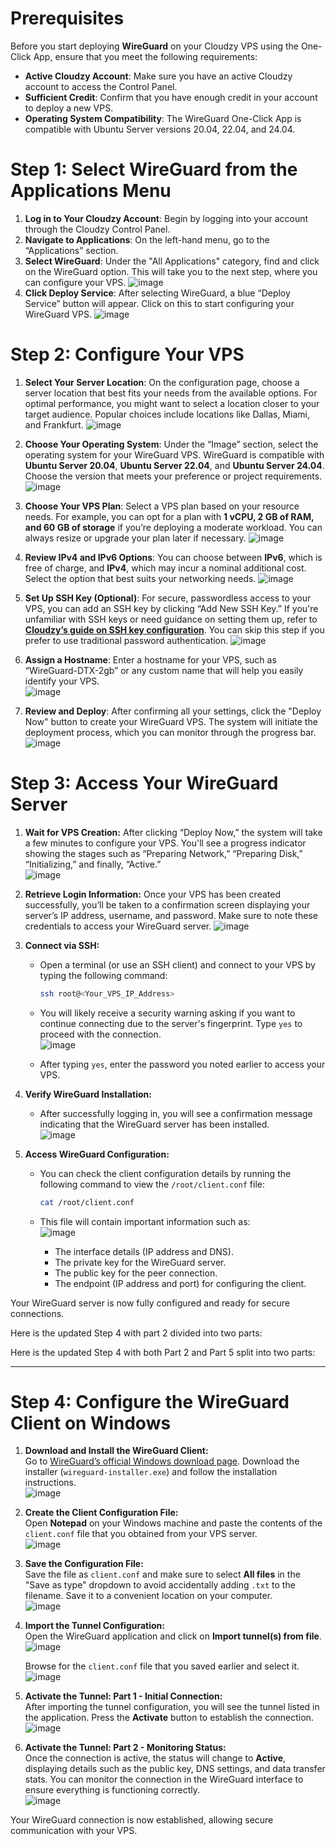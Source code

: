 
# Prerequisites

Before you start deploying **WireGuard** on your Cloudzy VPS using the One-Click App, ensure that you meet the following requirements:

- **Active Cloudzy Account**: Make sure you have an active Cloudzy account to access the Control Panel.
- **Sufficient Credit**: Confirm that you have enough credit in your account to deploy a new VPS.
- **Operating System Compatibility**: The WireGuard One-Click App is compatible with Ubuntu Server versions 20.04, 22.04, and 24.04.

# Step 1: Select WireGuard from the Applications Menu

1. **Log in to Your Cloudzy Account**: Begin by logging into your account through the Cloudzy Control Panel.
2. **Navigate to Applications**: On the left-hand menu, go to the “Applications” section.
4. **Select WireGuard**: Under the "All Applications" category, find and click on the WireGuard option. This will take you to the next step, where you can configure your VPS.
![image](https://github.com/user-attachments/assets/a10c9374-ceba-42c3-8e1c-355b7071662d)
6. **Click Deploy Service**: After selecting WireGuard, a blue “Deploy Service” button will appear. Click on this to start configuring your WireGuard VPS.
![image](https://github.com/user-attachments/assets/cb923636-2001-4dc1-852f-959732861f3c)

# Step 2: Configure Your VPS

1. **Select Your Server Location**: On the configuration page, choose a server location that best fits your needs from the available options. For optimal performance, you might want to select a location closer to your target audience. Popular choices include locations like Dallas, Miami, and Frankfurt.
![image](https://github.com/user-attachments/assets/a1272cf6-6fa1-4d7f-bea9-0981a68b22b3)

2. **Choose Your Operating System**: Under the “Image” section, select the operating system for your WireGuard VPS. WireGuard is compatible with **Ubuntu Server 20.04**, **Ubuntu Server 22.04**, and **Ubuntu Server 24.04**. Choose the version that meets your preference or project requirements.
![image](https://github.com/user-attachments/assets/57a04ad1-319b-45b9-badf-56a967b81f51)


3. **Choose Your VPS Plan**: Select a VPS plan based on your resource needs. For example, you can opt for a plan with **1 vCPU, 2 GB of RAM, and 60 GB of storage** if you’re deploying a moderate workload. You can always resize or upgrade your plan later if necessary.
![image](https://github.com/user-attachments/assets/00f3527d-09a5-461c-9650-e7251be66676)

4. **Review IPv4 and IPv6 Options**: You can choose between **IPv6**, which is free of charge, and **IPv4**, which may incur a nominal additional cost. Select the option that best suits your networking needs.
![image](https://github.com/user-attachments/assets/627967ef-9ff0-43ce-a439-86cead1365a1)

5. **Set Up SSH Key (Optional)**: For secure, passwordless access to your VPS, you can add an SSH key by clicking “Add New SSH Key.” If you're unfamiliar with SSH keys or need guidance on setting them up, refer to **[Cloudzy’s guide on SSH key configuration](https://cloudzy.com/kb/linux/connection/)**. You can skip this step if you prefer to use traditional password authentication.
   ![image](https://github.com/user-attachments/assets/6a5ea2eb-54f2-4232-8e9c-673a5afcb4d4)

7. **Assign a Hostname**: Enter a hostname for your VPS, such as “WireGuard-DTX-2gb” or any custom name that will help you easily identify your VPS.  
   ![image](https://github.com/user-attachments/assets/495912dc-aff9-4fca-90c3-30583587a18c)

8. **Review and Deploy**: After confirming all your settings, click the "Deploy Now" button to create your WireGuard VPS. The system will initiate the deployment process, which you can monitor through the progress bar.
 ![image](https://github.com/user-attachments/assets/2dad0161-cbb8-4b4a-93a4-00ffe1133c08)

# Step 3: Access Your WireGuard Server

1. **Wait for VPS Creation:** After clicking “Deploy Now,” the system will take a few minutes to configure your VPS. You'll see a progress indicator showing the stages such as “Preparing Network,” “Preparing Disk,” “Initializing,” and finally, “Active.”  
![image](https://github.com/user-attachments/assets/e2fc0235-cf8e-4fbd-8a32-f1382f3dc136)

2. **Retrieve Login Information:** Once your VPS has been created successfully, you’ll be taken to a confirmation screen displaying your server’s IP address, username, and password. Make sure to note these credentials to access your WireGuard server.
![image](https://github.com/user-attachments/assets/14080b0d-d7c4-4926-9248-19931dd96259)

4. **Connect via SSH:**
   - Open a terminal (or use an SSH client) and connect to your VPS by typing the following command:
     ```bash
     ssh root@<Your_VPS_IP_Address>
     ```
   - You will likely receive a security warning asking if you want to continue connecting due to the server's fingerprint. Type `yes` to proceed with the connection.  
     ![image](https://github.com/user-attachments/assets/01519a81-5ea8-4b81-8c49-9db279d9034f)

   - After typing `yes`, enter the password you noted earlier to access your VPS.

5. **Verify WireGuard Installation:**
   - After successfully logging in, you will see a confirmation message indicating that the WireGuard server has been installed.  
   ![image](https://github.com/user-attachments/assets/f5d70918-deb9-4390-8a10-fecc1a5555a3)

6. **Access WireGuard Configuration:**
   - You can check the client configuration details by running the following command to view the `/root/client.conf` file:
     ```bash
     cat /root/client.conf
     ```
   - This file will contain important information such as:  
     ![image](https://github.com/user-attachments/assets/04cc042b-4db3-4e4b-ab3e-683a784d8566)

     - The interface details (IP address and DNS).
     - The private key for the WireGuard server.
     - The public key for the peer connection.
     - The endpoint (IP address and port) for configuring the client.
  
Your WireGuard server is now fully configured and ready for secure connections.

Here is the updated Step 4 with part 2 divided into two parts:


Here is the updated Step 4 with both Part 2 and Part 5 split into two parts:

---

# Step 4: Configure the WireGuard Client on Windows

1. **Download and Install the WireGuard Client:**  
   Go to [WireGuard’s official Windows download page](https://download.wireguard.com/windows-client/). Download the installer (`wireguard-installer.exe`) and follow the installation instructions.  
   ![image](https://github.com/user-attachments/assets/774394aa-9c04-42bf-8e3f-0ef4d87a520a)


3. **Create the Client Configuration File:**  
   Open **Notepad** on your Windows machine and paste the contents of the `client.conf` file that you obtained from your VPS server.  
![image](https://github.com/user-attachments/assets/5b4f58e0-8a0d-49cb-b9a3-1b219462be0f)


4. **Save the Configuration File:**  
   Save the file as `client.conf` and make sure to select **All files** in the "Save as type" dropdown to avoid accidentally adding `.txt` to the filename. Save it to a convenient location on your computer.  
![image](https://github.com/user-attachments/assets/f920df01-12df-4d9e-a778-ba54e7076bad)

5. **Import the Tunnel Configuration:**  
   Open the WireGuard application and click on **Import tunnel(s) from file**.  
   ![image](https://github.com/user-attachments/assets/1e0a3d4f-21e3-4b3c-abc9-0ab37acba1e5)  
 
   Browse for the `client.conf` file that you saved earlier and select it.  
   ![image](https://github.com/user-attachments/assets/a4726267-fc56-4ef9-963a-33db00696798)


7. **Activate the Tunnel: Part 1 - Initial Connection:**  
   After importing the tunnel configuration, you will see the tunnel listed in the application. Press the **Activate** button to establish the connection.  
   ![image](https://github.com/user-attachments/assets/d1a77f3f-5950-4ce4-8769-2fb6da22df48)


9. **Activate the Tunnel: Part 2 - Monitoring Status:**  
   Once the connection is active, the status will change to **Active**, displaying details such as the public key, DNS settings, and data transfer stats. You can monitor the connection in the WireGuard interface to ensure everything is functioning correctly.  
   ![image](https://github.com/user-attachments/assets/e82ca43e-d469-4fa7-82bb-23128e3f43c6)


Your WireGuard connection is now established, allowing secure communication with your VPS.
